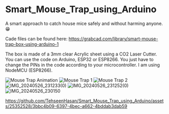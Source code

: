 # Smart_Mouse_Trap_using_Arduino
A smart approach to catch house mice safely and without harming anyone. 😁

Cade files can be found here: https://grabcad.com/library/smart-mouse-trap-box-using-arduino-1

The box is made of a 3mm clear Acrylic sheet using a CO2 Laser Cutter.
You can use the code on Arduino, ESP32 or ESP8266. You just have to change the PINs in the code according to your microcontroller. I am using NodeMCU (ESP8266).

![Mouse Trap Animation](https://github.com/TehseenHasan/Smart_Mouse_Trap_using_Arduino/assets/25352528/66fcead5-c7ea-4e08-9e81-a84a048c6052)
![Mouse Trap 1](https://github.com/TehseenHasan/Smart_Mouse_Trap_using_Arduino/assets/25352528/ac63a5ea-f2c9-4a40-b9db-e93597e14f75)
![Mouse Trap 2](https://github.com/TehseenHasan/Smart_Mouse_Trap_using_Arduino/assets/25352528/52995de1-749e-496d-a5ba-8ea3dde3602f)
![IMG_20240526_231233(0)](https://github.com/TehseenHasan/Smart_Mouse_Trap_using_Arduino/assets/25352528/943a43d7-00a5-4ada-bd6b-a31d0386656f)
![IMG_20240526_231252(0)](https://github.com/TehseenHasan/Smart_Mouse_Trap_using_Arduino/assets/25352528/9089429c-53e8-441f-a5de-a56461b67fee)
![IMG_20240526_230150](https://github.com/TehseenHasan/Smart_Mouse_Trap_using_Arduino/assets/25352528/3c7eb31c-6065-47a6-b90d-9a0b6040e551)


https://github.com/TehseenHasan/Smart_Mouse_Trap_using_Arduino/assets/25352528/3bbc4b09-6397-4bec-a662-4bddab3dab59

